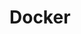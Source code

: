 # Docker

<!-- TODOs
clusters: reader aliases
terraform builder as own repo
  also for windows
  daemon.json for terraform unix as well
vagrant auto processing of machine helpers
  clean up intermediate images / containers / volumes
tf helper scripts default params only once
  argument list for all helpers
override sample for swarm host
  also in vagrant
helper script default hostname params
hostmanager remove only on destroy
virtualbox test
  private network dhcp and resolve
helper scripts hostname
compose vars (ip / name)
-->
